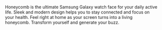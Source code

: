 Honeycomb is the ultimate Samsung Galaxy watch face for your daily active life. Sleek and modern design helps you to stay connected and focus on your health. Feel right at home as your screen turns into a living honeycomb. Transform yourself and generate your buzz.
